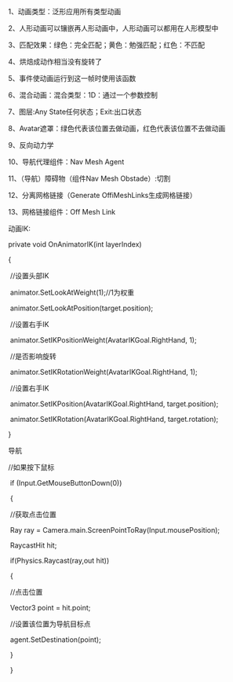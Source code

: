 1、动画类型：泛形应用所有类型动画

2、人形动画可以镶嵌再人形动画中，人形动画可以都用在人形模型中

3、匹配效果：绿色：完全匹配；黄色：勉强匹配；红色：不匹配

4、烘焙成动作相当没有旋转了

5、事件使动画运行到这一帧时使用该函数

6、混合动画：混合类型：1D：通过一个参数控制

7、图层:Any State任何状态；Exit:出口状态

8、Avatar遮罩：绿色代表该位置去做动画，红色代表该位置不去做动画

9、反向动力学

10、导航代理组件：Nav Mesh Agent

11、（导航）障碍物（组件Nav Mesh Obstade）:切割

12、分离网格链接（Generate OffiMeshLinks生成网格链接）

13、网格链接组件：Off Mesh Link



动画IK:

private void OnAnimatorIK(int layerIndex)

  {

​    //设置头部IK

​    animator.SetLookAtWeight(1);//1为权重

​    animator.SetLookAtPosition(target.position);

​    //设置右手IK

​    animator.SetIKPositionWeight(AvatarIKGoal.RightHand, 1);

​    //是否影响旋转

​    animator.SetIKRotationWeight(AvatarIKGoal.RightHand, 1);

​    //设置右手IK

​    animator.SetIKPosition(AvatarIKGoal.RightHand, target.position);

​    animator.SetIKRotation(AvatarIKGoal.RightHand, target.rotation);

 }



导航

//如果按下鼠标

​    if (Input.GetMouseButtonDown(0))

​    {

​      //获取点击位置

​      Ray ray = Camera.main.ScreenPointToRay(Input.mousePosition);

​      RaycastHit hit;

​      if(Physics.Raycast(ray,out hit))

​      {

​        //点击位置

​        Vector3 point = hit.point;

​        //设置该位置为导航目标点

​        agent.SetDestination(point);

​      }

​    }